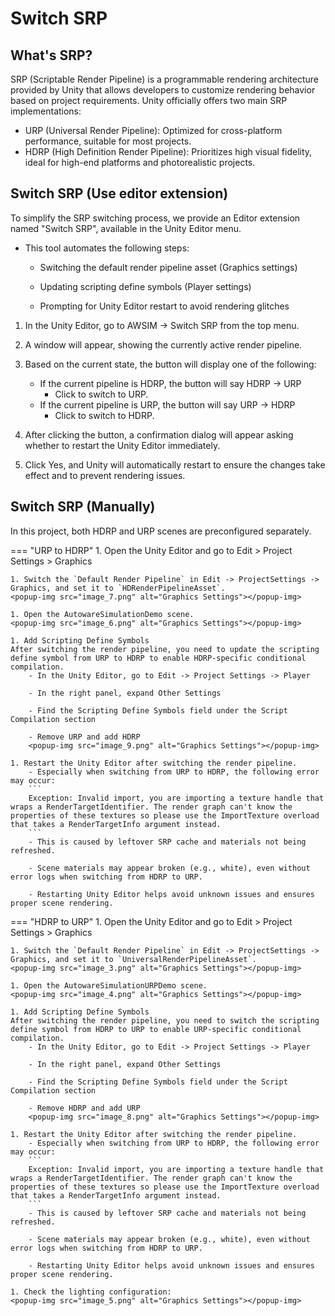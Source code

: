 # Switch SRP

## What's SRP?
SRP (Scriptable Render Pipeline) is a programmable rendering architecture provided by Unity that allows developers to customize rendering behavior based on project requirements. Unity officially offers two main SRP implementations:

- URP (Universal Render Pipeline): Optimized for cross-platform performance, suitable for most projects.
- HDRP (High Definition Render Pipeline): Prioritizes high visual fidelity, ideal for high-end platforms and photorealistic projects.

## Switch SRP (Use editor extension)
To simplify the SRP switching process, we provide an Editor extension named "Switch SRP", available in the Unity Editor menu.

- This tool automates the following steps:
    - Switching the default render pipeline asset (Graphics settings)

    - Updating scripting define symbols (Player settings)

    - Prompting for Unity Editor restart to avoid rendering glitches

1. In the Unity Editor, go to AWSIM -> Switch SRP from the top menu.
<popup-img src="image_10.png" width="600" alt="Graphics Settings 0"></popup-img>

1. A window will appear, showing the currently active render pipeline.
<popup-img src="image_11.png" width="300" alt="Graphics Settings 1"></popup-img>

1. Based on the current state, the button will display one of the following:
    - If the current pipeline is HDRP, the button will say HDRP → URP
        - Click to switch to URP.
    - If the current pipeline is URP, the button will say URP → HDRP
        - Click to switch to HDRP.  

1. After clicking the button, a confirmation dialog will appear asking whether to restart the Unity Editor immediately.  
<popup-img src="image_12.png" alt="Graphics Settings"></popup-img>

1. Click Yes, and Unity will automatically restart to ensure the changes take effect and to prevent rendering issues.  

## Switch SRP (Manually)
In this project, both HDRP and URP scenes are preconfigured separately.

=== "URP to HDRP"
    1. Open the Unity Editor and go to Edit > Project Settings > Graphics
    <popup-img src="image_0.png" alt="Graphics Settings"></popup-img>

    1. Switch the `Default Render Pipeline` in Edit -> ProjectSettings -> Graphics, and set it to `HDRenderPipelineAsset`.
    <popup-img src="image_7.png" alt="Graphics Settings"></popup-img>

    1. Open the AutowareSimulationDemo scene.
    <popup-img src="image_6.png" alt="Graphics Settings"></popup-img>

    1. Add Scripting Define Symbols  
    After switching the render pipeline, you need to update the scripting define symbol from URP to HDRP to enable HDRP-specific conditional compilation.  
        - In the Unity Editor, go to Edit -> Project Settings -> Player

        - In the right panel, expand Other Settings

        - Find the Scripting Define Symbols field under the Script Compilation section

        - Remove URP and add HDRP
        <popup-img src="image_9.png" alt="Graphics Settings"></popup-img>

    1. Restart the Unity Editor after switching the render pipeline.
        - Especially when switching from URP to HDRP, the following error may occur:
        ```
        Exception: Invalid import, you are importing a texture handle that wraps a RenderTargetIdentifier. The render graph can't know the properties of these textures so please use the ImportTexture overload that takes a RenderTargetInfo argument instead.
        ```
        - This is caused by leftover SRP cache and materials not being refreshed.

        - Scene materials may appear broken (e.g., white), even without error logs when switching from HDRP to URP.

        - Restarting Unity Editor helps avoid unknown issues and ensures proper scene rendering.

=== "HDRP to URP"
    1. Open the Unity Editor and go to Edit > Project Settings > Graphics
    <popup-img src="image_0.png" alt="Graphics Settings"></popup-img>

    1. Switch the `Default Render Pipeline` in Edit -> ProjectSettings -> Graphics, and set it to `UniversalRenderPipelineAsset`.
    <popup-img src="image_3.png" alt="Graphics Settings"></popup-img>

    1. Open the AutowareSimulationURPDemo scene.
    <popup-img src="image_4.png" alt="Graphics Settings"></popup-img>
    
    1. Add Scripting Define Symbols  
    After switching the render pipeline, you need to switch the scripting define symbol from HDRP to URP to enable URP-specific conditional compilation.  
        - In the Unity Editor, go to Edit -> Project Settings -> Player

        - In the right panel, expand Other Settings

        - Find the Scripting Define Symbols field under the Script Compilation section

        - Remove HDRP and add URP
        <popup-img src="image_8.png" alt="Graphics Settings"></popup-img>
    
    1. Restart the Unity Editor after switching the render pipeline.
        - Especially when switching from URP to HDRP, the following error may occur:
        ```
        Exception: Invalid import, you are importing a texture handle that wraps a RenderTargetIdentifier. The render graph can't know the properties of these textures so please use the ImportTexture overload that takes a RenderTargetInfo argument instead.
        ```
        - This is caused by leftover SRP cache and materials not being refreshed.

        - Scene materials may appear broken (e.g., white), even without error logs when switching from HDRP to URP.

        - Restarting Unity Editor helps avoid unknown issues and ensures proper scene rendering.

    1. Check the lighting configuration:
    <popup-img src="image_5.png" alt="Graphics Settings"></popup-img>
    